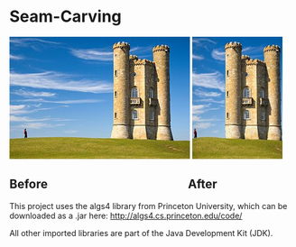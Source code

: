 # Seam-Carving

![Screenshot](docs/images/tower.jpg) ![Screenshot](docs/images/small.jpg)
## Before                                                  After

This project uses the algs4 library from Princeton University, which can be downloaded as a .jar here:
http://algs4.cs.princeton.edu/code/

All other imported libraries are part of the Java Development Kit (JDK).
